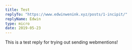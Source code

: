 ```yaml
---
title: Test
replyTo: "https://www.edwinwenink.xyz/posts/1-incipit/"
replyName: Edwin
type: micro
date: 2019-05-23
---
```


This is a test reply for trying out sending webmentions!


